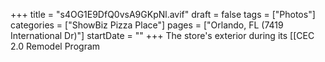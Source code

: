 +++
title = "s4OG1E9DfQ0vsA9GKpNl.avif"
draft = false
tags = ["Photos"]
categories = ["ShowBiz Pizza Place"]
pages = ["Orlando, FL (7419 International Dr)"]
startDate = ""
+++
The store's exterior during its [[CEC 2.0 Remodel Program
